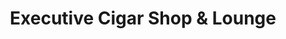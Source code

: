 ---
title: "Executive Cigar Shop & Lounge"
url: /sanford/executive-cigar-shop-und-lounge/
shop: Tabak
---